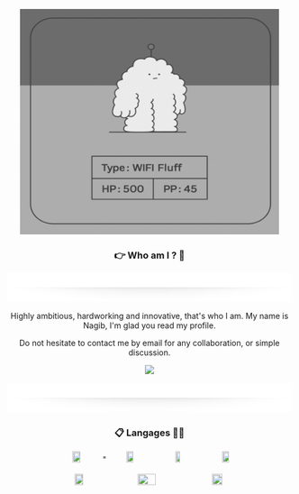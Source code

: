 
<p align="center">
    <kbd>
        <img width="460" height="400" src="./img/hi.gif"/>
    </kbd>
</p>

<h3 align="center">👉 Who am I ? 🤏</h3>

<!-- Separator -->
<p align="center"><img width="960" height="50" src="./img/separator.png"/></p>
<!-- Separator end-->
<p align="center">
    Highly ambitious, hardworking and innovative, that's who I am. My name is Nagib, I'm glad you read my profile.
</p>

<p align="center">
    Do not hesitate to contact me by email for any collaboration, or simple 
    discussion.
</p>

<!-- Send email-->
<p align = "center">
    <a href="mailto:Nagib.Lakhdari.pro@gmail.com"><img width="20%" src="https://img.shields.io/badge/Contact%20Me-white?style=plastic&logo=gmail"/></a>
</p>
<!-- Send email end-->


<!-- Separator -->
<p align="center"><img width="960" height="50" src="./img/separator.png"/></p>
<!-- Separator end-->

<h3 align="center">📋 Langages ✍🏼</h3>

<p align="center">
<!-- Html logo -->
    <img  width="17%" height="5%" src="https://img.shields.io/badge/HTML5-E34F26?style=for-the-badge&logo=html5&logoColor=white"/>
        <a opacity="0">"</a>
<!-- Css logo -->
    <img  width="15%" height="5%" src="https://img.shields.io/badge/CSS3-1572B6?style=for-the-badge&logo=css3&logoColor=white"/>
        <a style="opacity:0;">"</a>
<!-- Golang logo -->
    <img  width="13%" height="5%" src="https://img.shields.io/badge/Go-00ADD8?style=for-the-badge&logo=go&logoColor=white"/>
        <a style="opacity:0;">"</a>
<!-- c++ logo -->
    <img  width="15%" height="1%" src="https://img.shields.io/badge/C%2B%2B-00599C?style=for-the-badge&logo=c%2B%2B&logoColor=white"/>
    <br>  <br>
<!-- Swift logo -->
    <img  width="17%" height="5%" src="https://img.shields.io/badge/Swift-FA7343?style=for-the-badge&logo=swift&logoColor=white"/>  
        <a style="opacity:0;">"</a>  
<!-- Js logo -->
    <img  width="25%" height="5%" src="https://img.shields.io/badge/JavaScript-323330?style=for-the-badge&logo=javascript&logoColor=F7DF1E"/>
        <a style="opacity:0;">"</a>
<!-- Python logo -->
    <img  width="19%" height="5%" src="https://img.shields.io/badge/Python-FFD43B?style=for-the-badge&logo=python&logoColor=blue"/>

</p>